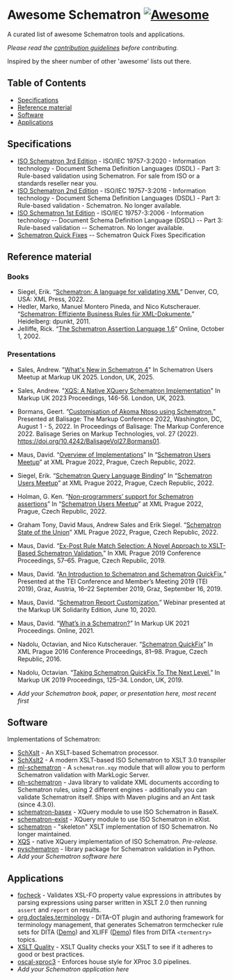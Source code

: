 # Awesome Schematron [![Awesome](https://cdn.rawgit.com/sindresorhus/awesome/d7305f38d29fed78fa85652e3a63e154dd8e8829/media/badge.svg)](https://github.com/sindresorhus/awesome)
A curated list of awesome Schematron tools and applications.

*Please read the [contribution guidelines](contributing.md) before contributing.*

Inspired by the sheer number of other 'awesome' lists out there.

## Table of Contents

- [Specifications](#specifications)
- [Reference material](#reference-material)
- [Software](#software)
- [Applications](#applications)

## Specifications

 - [ISO Schematron 3rd Edition](https://www.iso.org/standard/74515.html) - ISO/IEC 19757-3:2020 - Information technology - Document Schema Definition Languages (DSDL) - Part 3: Rule-based validation using Schematron. For sale from ISO or a standards reseller near you.
 - [ISO Schematron 2nd Edition](http://standards.iso.org/ittf/PubliclyAvailableStandards/c055982_ISO_IEC_19757-3_2016.zip) - ISO/IEC 19757-3:2016 - Information technology - Document Schema Definition Languages (DSDL) - Part 3: Rule-based validation - Schematron. No longer available.
 - [ISO Schematron 1st Edition](http://standards.iso.org/ittf/PubliclyAvailableStandards/index.html) - ISO/IEC 19757-3:2006 - Information technology -- Document Schema Definition Language (DSDL) -- Part 3: Rule-based validation -- Schematron. No longer available.
 - [Schematron Quick Fixes](http://schematron-quickfix.github.io/sqf) -- Schematron Quick Fixes Specification

## Reference material

### Books

 - Siegel, Erik. “[Schematron: A language for validating XML](https://xmlpress.net/publications/schematron/)” Denver, CO, USA: XML Press, 2022.
 - Hedler, Marko, Manuel Montero Pineda, and Nico Kutscherauer. “[Schematron: Effiziente Business Rules für
   XML-Dokumente.](https://schematron.info)” Heidelberg: dpunkt, 2011.
 - Jelliffe, Rick. “[The Schematron Assertion Language
   1.6](https://web.archive.org/web/20061230150144/http://xml.ascc.net:80/resource/schematron/Schematron2000.html)”
   Online, October 1, 2002.
   
 ### Presentations
 
 - Sales, Andrew. "[What's New in Schematron 4](https://andrewsales.com/schematron4/index.html)" In Schematron Users Meetup at Markup UK 2025. London, UK, 2025.
 - Sales, Andrew. "[XQS: A Native XQuery Schematron Implementation](https://markupuk.org/2023/webhelp/index.html#ar11.html)" In Markup UK 2023 Proceedings, 146-56. London, UK, 2023.
 - Bormans, Geert. “[Customisation of Akoma Ntoso using Schematron.](https://www.balisage.net/Proceedings/vol27/html/Bormans01/BalisageVol27-Bormans01.html)” Presented at Balisage: The Markup Conference 2022, Washington, DC, August 1 - 5, 2022. In Proceedings of Balisage: The Markup Conference 2022. Balisage Series on Markup Technologies, vol. 27 (2022). https://doi.org/10.4242/BalisageVol27.Bormans01.
 - Maus, David. “[Overview of Implementations](https://archive.xmlprague.cz/2022/files/presentations/Schematron.pdf)” In “[Schematron Users Meetup](https://www.xmlprague.cz/day3-2022/#sch)” at XML Prague 2022, Prague, Czech Republic, 2022.
  - Siegel, Erik. “[Schematron Query Language Binding](https://archive.xmlprague.cz/2022/files/presentations/schematron-qlb.pdf)” In “[Schematron Users Meetup](https://www.xmlprague.cz/day3-2022/#sch)” at XML Prague 2022, Prague, Czech Republic, 2022.
  - Holman, G. Ken. “[Non-programmers’ support for Schematron assertions](https://archive.xmlprague.cz/2022/files/presentations/Schematron%20Users%20Meetup%202022-06-11%2020220521-1310z.pdf)” In “[Schematron Users Meetup](https://www.xmlprague.cz/day3-2022/#sch)” at XML Prague 2022, Prague, Czech Republic, 2022.
 - Graham Tony, David Maus, Andrew Sales and Erik Siegel. “[Schematron State of the Union](https://www.xmlprague.cz/day2-2022/#sch)”  XML Prague 2022, Prague, Czech Republic, 2022.
 - Maus, David. “[Ex-Post Rule Match Selection: A Novel Approach to XSLT-Based Schematron
   Validation.](https://archive.xmlprague.cz/2019/files/xmlprague-2019-proceedings.pdf#page=79)” In XML Prague 2019
   Conference Proceedings, 57–65. Prague, Czech Republic, 2019.
 - Maus, David. “[An Introduction to Schematron and Schematron QuickFix.](https://doi.org/10.5281/zenodo.3429706)”
   Presented at the TEI Conference and Member’s Meeting 2019 (TEI 2019), Graz, Austria, 16–22 September 2019, Graz,
   September 16, 2019.
 - Maus, David. “[Schematron Report Customization.](https://www.youtube.com/watch?v=V5M_mRLoy8s)” Webinar presented at
   the Markup UK Solidarity Edition, June 10, 2020.
 - Maus, David. “[What’s in a Schematron?](https://markupuk.org/webhelp/index.html#ar02.html)” In Markup UK 2021
   Proceedings. Online, 2021.
 - Nadolu, Octavian, and Nico Kutscherauer. “[Schematron
   QuickFix](https://archive.xmlprague.cz/2016/files/xmlprague-2016-proceedings.pdf#page=93)” In XML Prague 2016
   Conference Proceedings, 81–98. Prague, Czech Republic, 2016.
 - Nadolu, Octavian. “[Taking Schematron QuickFix To The Next
   Level.](https://markupuk.org/2019/webhelp/index.html#ar09.html)” In Markup UK 2019 Proceedings, 125–34. London, UK,
   2019.

 - *Add your Schematron book, paper, or presentation here, most recent first*

## Software

Implementations of Schematron:

 - [SchXslt](https://codeberg.org/schxslt/schxslt) - An XSLT-based Schematron processor.
 - [SchXslt2](https://codeberg.org/SchXslt/schxslt2) - A modern XSLT-based ISO Schematron to XSLT 3.0 transpiler
 - [ml-schematron](https://github.com/ndw/ML-Schematron) - A `schematron.xqy` module that will allow you to perform Schematron validation with MarkLogic Server.
 - [ph-schematron](https://github.com/phax/ph-schematron) - Java library to validate XML documents according to Schematron rules, using 2 different engines - additionally you can validate Schematron itself. Ships with Maven plugins and an Ant task (since 4.3.0).
 - [schematron-basex](https://github.com/Schematron/schematron-basex) - XQuery module to use ISO Schematron in BaseX.
 - [schematron-exist](https://github.com/Schematron/schematron-exist) - XQuery module to use ISO Schematron in eXist.
 - [schematron](https://github.com/Schematron/schematron) - "skeleton" XSLT implementation of ISO Schematron. No longer maintained.
 - [XQS](https://github.com/AndrewSales/XQS) - native XQuery implementation of ISO Schematron. _Pre-release._
 - [pyschematron](https://github.com/robbert-harms/pyschematron) - library package for Schematron validation in Python.
 - *Add your Schematron software here*

## Applications

 - [focheck](https://github.com/AntennaHouse/focheck) - Validates XSL-FO property value expressions in attributes by parsing expressions using parser written in XSLT 2.0 then running `assert` and `report` on results.
 - [org.doctales.terminology](https://github.com/doctales/org.doctales.terminology) - DITA-OT plugin and authoring framework for terminology management, that generates Schematron termchecker rule sets for DITA ([Demo](https://doctales.github.io/samples/termchecker-dita/terminology-DITA-en-GB.sch)) and XLIFF ([Demo](https://doctales.github.io/samples/termchecker-xliff/terminology-XLIFF-en-GB.sch)) files from DITA `<termentry>` topics.
 - [XSLT Quality](https://github.com/mricaud/xslt-quality) - XSLT Quality checks your XSLT to see if it adheres to good or best practices.
 - [oscal-xproc3](https://github.com/usnistgov/oscal-xproc3/blob/main/testing/xproc3-house-rules.sch) - Enforces house style for XProc 3.0 pipelines.
 - *Add your Schematron application here*
